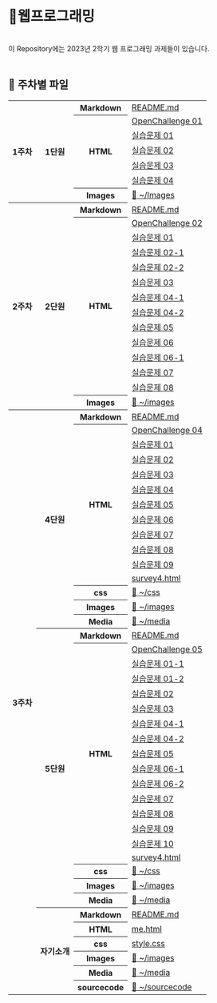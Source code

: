 <meta charset="UTF-8">

# 📰웹프로그래밍
<br>
이 Repository에는 2023년 2학기 웹 프로그래밍 과제들이 있습니다.
<br><br>

## 📂 주차별 파일

<table>
  <tr>
    <th rowspan=7>1주차</th>
    <th rowspan=7>1단원</th>
    <th>Markdown</th><td><a href="./1주차/README.md">README.md</a></td>
  </tr>
  <tr>
    <th rowspan=5>HTML</th>
    <td><a href="./1주차/p58_OpenChallenge_01.html">OpenChallenge 01</a></td>
  </tr>
  <tr></td><td><a href="./1주차/p61_01.html">실습문제 01</a></td></tr>
  <tr><td><a href="./1주차/p61_02.html">실습문제 02</a></td></tr>
  <tr><td><a href="./1주차/p62_03.html">실습문제 03</a></td></tr>
  <tr><td><a href="./1주차/p62_04.html">실습문제 04</a></td></tr>
  <tr><th>Images</th><td><a href="./1주차">📁 ~/Images</a></td></tr>

  <tr>
    <th rowspan=14>2주차</th>
    <th rowspan=14>2단원</th>
    <th>Markdown</th><td><a href="./2주차/README.md">README.md</a></td>
  </tr>
  <tr>
    <th rowspan=12>HTML</th>
    <td><a href="./2주차/p104_OpenChallenge_02.html">OpenChallenge 02</a></td>
  </tr>
  <tr><td><a href="./2주차/p107_01.html">실습문제 01</a></td></tr>
  <tr><td><a href="./2주차/p108_02-01.html">실습문제 02-1</a></td></tr>
  <tr><td><a href="./2주차/p108_02-02.html">실습문제 02-2</a></td></tr>
  <tr><td><a href="./2주차/p108_03.html">실습문제 03</a></td></tr>
  <tr><td><a href="./2주차/p108_04-01.html">실습문제 04-1</a></td></tr>
  <tr><td><a href="./2주차/p108_04-02.html">실습문제 04-2</a></td></tr>
  <tr><td><a href="./2주차/p109_05.html">실습문제 05</a></td></tr>
  <tr><td><a href="./2주차/p109_06.html">실습문제 06</a></td></tr>
  <tr><td><a href="./2주차/p109_06 sitelist.html">실습문제 06-1</a></td></tr>
  <tr><td><a href="./2주차/p110_07.html">실습문제 07</a></td></tr>
  <tr><td><a href="./2주차/p110_08.html">실습문제 08</a></td></tr>
  <tr><th>Images</th><td><a href="./2주차">📁 ~/images</a></td></tr>

  <tr>
    <th rowspan=58>3주차</th>
    <th rowspan=15>4단원</th>
    <th>Markdown</th><td><a href="./3주차/README.md">README.md</a></td>
  </tr>
  <tr>
    <th rowspan=11>HTML</th>
    <td><a href="./3주차/chap04/html/OpenChallenge_04.html">OpenChallenge 04</a></td>
  </tr>
  <tr><td><a href="./3주차/chap04/html/q01.html">실습문제 01</a></td></tr>
  <tr><td><a href="./3주차/chap04/html/q02.html">실습문제 02</a></td></tr>
  <tr><td><a href="./3주차/chap04/html/q03.html">실습문제 03</a></td></tr>
  <tr><td><a href="./3주차/chap04/html/q04.html">실습문제 04</a></td></tr>
  <tr><td><a href="./3주차/chap04/html/q05.html">실습문제 05</a></td></tr>
  <tr><td><a href="./3주차/chap04/html/q06.html">실습문제 06</a></td></tr>
  <tr><td><a href="./3주차/chap04/html/q07.html">실습문제 07</a></td></tr>
  <tr><td><a href="./3주차/chap04/html/q08.html">실습문제 08</a></td></tr>
  <tr><td><a href="./3주차/chap04/html/q09.html">실습문제 09</a></td></tr>
  <tr><td><a href="./3주차/chap04/html/survey4.html">survey4.html</a></td></tr>
  <tr><th>css</th><td><a href="./3주차/chap04/css">📁 ~/css</a></td></tr>
  <tr><th>Images</th><td><a href="./3주차/chap04/images">📁 ~/images</a></td></tr>
  <tr><th>Media</th><td><a href="./3주차/chap04/media">📁 ~/media</a></td></tr>

  <tr>
    <th rowspan=20>5단원</th>
    <tr><th>Markdown</th><td><a href="./3주차/README.md">README.md</a></td></tr>
  </tr>
  <tr>
    <th rowspan=15>HTML</th>
    <td><a href="./3주차/chap05/html/OpenChallenge_05.html">OpenChallenge 05</a></td>
  </tr>
  <tr><td><a href="./3주차/chap05/html/q01-1.html">실습문제 01-1</a></td></tr>
  <tr><td><a href="./3주차/chap05/html/q01-2.html">실습문제 01-2</a></td></tr>
  <tr><td><a href="./3주차/chap05/html/q02.html">실습문제 02</a></td></tr>
  <tr><td><a href="./3주차/chap05/html/q03.html">실습문제 03</a></td></tr>
  <tr><td><a href="./3주차/chap05/html/q04-1.html">실습문제 04-1</a></td></tr>
  <tr><td><a href="./3주차/chap05/html/q04-2.html">실습문제 04-2</a></td></tr>
  <tr><td><a href="./3주차/chap05/html/q05.html">실습문제 05</a></td></tr>
  <tr><td><a href="./3주차/chap05/html/q06-1.html">실습문제 06-1</a></td></tr>
  <tr><td><a href="./3주차/chap05/html/q06-2.html">실습문제 06-2</a></td></tr>
  <tr><td><a href="./3주차/chap05/html/q07.html">실습문제 07</a></td></tr>
  <tr><td><a href="./3주차/chap05/html/q08.html">실습문제 08</a></td></tr>
  <tr><td><a href="./3주차/chap05/html/q09.html">실습문제 09</a></td></tr>
  <tr><td><a href="./3주차/chap05/html/q10.html">실습문제 10</a></td></tr>
  <tr><td><a href="./3주차/chap05/html/survey4.html">survey4.html</a></td></tr>
  <tr><th>css</th><td><a href="./3주차/chap05/css">📁 ~/css</a></td></tr>
  <tr><th>Images</th><td><a href="./3주차/chap05/images">📁 ~/images</a></td></tr>
  <tr><th>Media</th><td><a href="./3주차/chap05/media">📁 ~/media</a></td></tr>

  <tr>
    <th rowspan=7>자기소개</th>
    <tr><th>Markdown</th><td><a href="./소개/README.md">README.md</a></td></tr>
  </tr>
  <tr><th>HTML</th><td><a href="./소개/me.html">me.html</a></td></tr>
  <tr><th>css</th><td><a href="./소개/style.css">style.css</a></td></tr>
  <tr><th>Images</th><td><a href="./소개/images">📁 ~/images</a></td></tr>
  <tr><th>Media</th><td><a href="./소개/media">📁 ~/media</a></td></tr>
  <tr><th>sourcecode</th><td><a href="./소개/sourcecode">📁 ~/sourcecode</a></td></tr>
</table>
